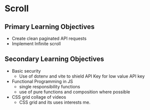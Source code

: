# Scroll

## Primary Learning Objectives

- Create clean paginated API requests
- Implement Infinite scroll

## Secondary Learning Objectives

- Basic security
  - Use of dotenv and vite to shield API Key for low value API key
- Functional Programming in JS
  - single responsibility functions
  - use of pure functions and composition where possible
- CSS grid collage of videos
  - CSS grid and its uses interests me.
